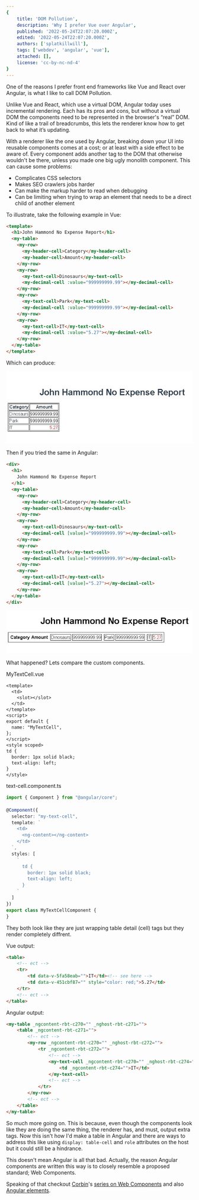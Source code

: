 ```yaml
---
{
    title: 'DOM Pollution',
    description: 'Why I prefer Vue over Angular',
    published: '2022-05-24T22:07:20.000Z',
    edited: '2022-05-24T22:07:20.000Z',
    authors: ['splatkillwill'],
    tags: ['webdev', 'angular', 'vue'],
    attached: [],
    license: 'cc-by-nc-nd-4'
}
---
```


One of the reasons I prefer front end frameworks like Vue and React over Angular, is what I like to call DOM Pollution.

Unlike Vue and React, which use a virtual DOM, Angular today uses incremental rendering. Each has its pros and cons, but without a virtual DOM the components need to be represented in the browser's “real” DOM. Kind of like a trail of breadcrumbs, this lets the renderer know how to get back to what it’s updating.

With a renderer like the one used by Angular, breaking down your UI into reusable components comes at a cost; or at least with a side effect to be aware of. Every component adds another tag to the DOM that otherwise wouldn't be there, unless you made one big ugly monolith component. This can cause some problems:

- Complicates CSS selectors
- Makes SEO crawlers jobs harder
- Can make the markup harder to read when debugging
- Can be limiting when trying to wrap an element that needs to be a direct child of another element

To illustrate, take the following example in Vue:

```html
<template>
  <h1>John Hammond No Expense Report</h1>
  <my-table>
    <my-row>
      <my-header-cell>Category</my-header-cell>
      <my-header-cell>Amount</my-header-cell>
    </my-row>
    <my-row>
      <my-text-cell>Dinosaurs</my-text-cell>
      <my-decimal-cell :value="999999999.99"></my-decimal-cell>
    </my-row>
    <my-row>
      <my-text-cell>Park</my-text-cell>
      <my-decimal-cell :value="999999999.99"></my-decimal-cell>
    </my-row>
    <my-row>
      <my-text-cell>IT</my-text-cell>
      <my-decimal-cell :value="5.27"></my-decimal-cell>
    </my-row>
  </my-table>
</template>
```

Which can produce:

![](./Capture1.JPG)

Then if you tried the same in Angular:

```html
<div>
  <h1>
    John Hammond No Expense Report
  </h1>
  <my-table>
    <my-row>
      <my-header-cell>Category</my-header-cell>
      <my-header-cell>Amount</my-header-cell>
    </my-row>
    <my-row>
      <my-text-cell>Dinosaurs</my-text-cell>
      <my-decimal-cell [value]="999999999.99"></my-decimal-cell>
    </my-row>
    <my-row>
      <my-text-cell>Park</my-text-cell>
      <my-decimal-cell [value]="999999999.99"></my-decimal-cell>
    </my-row>
    <my-row>
      <my-text-cell>IT</my-text-cell>
      <my-decimal-cell [value]="5.27"></my-decimal-cell>
    </my-row>
  </my-table>
</div>
```

![](./Capture2.JPG)

What happened? Lets compare the custom components.

MyTextCell.vue
```vue
<template>
  <td>
    <slot></slot>
  </td>
</template>
<script>
export default {
  name: "MyTextCell",
};
</script>
<style scoped>
td {
  border: 1px solid black;
  text-align: left;
}
</style>
```

text-cell.component.ts
```ts
import { Component } from "@angular/core";

@Component({
  selector: "my-text-cell",
  template: `
    <td>
      <ng-content></ng-content>
    </td>
  `,
  styles: [
    `
      td {
        border: 1px solid black;
        text-align: left;
      }
    `
  ]
})
export class MyTextCellComponent {
}
```

They both look like they are just wrapping table detail (cell) tags but they render completely diffrent.

Vue output:

```html
<table>
    <!-- ect -->
    <tr>
        <td data-v-5fa58eab="">IT</td><!-- see here -->
        <td data-v-451cbf87="" style="color: red;">5.27</td>
    </tr>
    <!-- ect -->
</table>
```

Angular output:
```html
<my-table _ngcontent-rbt-c270="" _nghost-rbt-c271="">
    <table _ngcontent-rbt-c271="">
        <!-- ect -->
        <my-row _ngcontent-rbt-c270="" _nghost-rbt-c272="">
            <tr _ngcontent-rbt-c272="">
                <!-- ect -->
                <my-text-cell _ngcontent-rbt-c270="" _nghost-rbt-c274=""><!-- see here -->
                    <td _ngcontent-rbt-c274="">IT</td>
                </my-text-cell>
                <!-- ect -->
            </tr>
        </my-row>
        <!-- ect -->
    </table>
</my-table>
```

So much more going on. This is because, even though the components look like they are doing the same thing, the renderer has, and must, output extra tags. Now this isn't how I'd make a table in Angular and there are ways to address this like using `display: table-cell` and `role` attributes on the host but it could still be a hindrance.

This doesn't mean Angular is all that bad. Actually, the reason Angular components are written this way is to closely resemble a proposed standard; Web Components. 

Speaking of that checkout [Corbin](/unicorns/crutchcorn)'s [series on Web Components](/collections/web-components-101) and also [Angular elements](https://angular.io/guide/elements).
